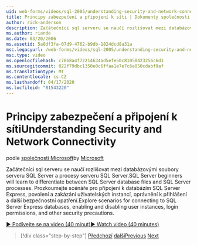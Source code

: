 ```yaml
---
uid: web-forms/videos/sql-2005/understanding-security-and-network-connectivity
title: Principy zabezpečení a připojení k síti | Dokumenty společnosti Microsoft
author: rick-anderson
description: Začátečníci sql serveru se naučí rozlišovat mezi databázovými soubory serveru SQL Server a procesy serveru SQL Server. Prozkoumejte scénáře pro připojení k SQL Server E...
ms.author: riande
ms.date: 03/20/2006
ms.assetid: 5a0df3fa-07d9-4762-b9db-1824dcd8a31a
msc.legacyurl: /web-forms/videos/sql-2005/understanding-security-and-network-connectivity
msc.type: video
ms.openlocfilehash: c7868a4f72214634ad5efe50c81050423256c6d1
ms.sourcegitcommit: 022f79dbc1350e0c6ffaa1e7e7c6e850cdabf9af
ms.translationtype: MT
ms.contentlocale: cs-CZ
ms.lasthandoff: 04/17/2020
ms.locfileid: "81543220"
---
```

# <a name="understanding-security-and-network-connectivity"></a><span data-ttu-id="3fa05-104">Principy zabezpečení a připojení k síti</span><span class="sxs-lookup"><span data-stu-id="3fa05-104">Understanding Security and Network Connectivity</span></span>

<span data-ttu-id="3fa05-105">podle [společnosti Microsoft](https://github.com/microsoft)</span><span class="sxs-lookup"><span data-stu-id="3fa05-105">by [Microsoft](https://github.com/microsoft)</span></span>

<span data-ttu-id="3fa05-106">Začátečníci sql serveru se naučí rozlišovat mezi databázovými soubory serveru SQL Server a procesy serveru SQL Server.</span><span class="sxs-lookup"><span data-stu-id="3fa05-106">SQL Server beginners will learn to differentiate between SQL Server database files and SQL Server processes.</span></span> <span data-ttu-id="3fa05-107">Prozkoumejte scénáře pro připojení k databázím SQL Server Express, povolení a zakázání uživatelských instancí, oprávnění k přihlášení a další bezpečnostní opatření.</span><span class="sxs-lookup"><span data-stu-id="3fa05-107">Explore scenarios for connecting to SQL Server Express databases, enabling and disabling user instances, login permissions, and other security precautions.</span></span>

[<span data-ttu-id="3fa05-108">&#9654; Podívejte se na video (40 minut)</span><span class="sxs-lookup"><span data-stu-id="3fa05-108">&#9654; Watch video (40 minutes)</span></span>](https://channel9.msdn.com/Blogs/ASP-NET-Site-Videos/understanding-security-and-network-connectivity)

> [!div class="step-by-step"]
> <span data-ttu-id="3fa05-109">[Předchozí](more-structured-query-language.md)
> [další](connecting-your-web-application-to-sql-server-2005-express-edition.md)</span><span class="sxs-lookup"><span data-stu-id="3fa05-109">[Previous](more-structured-query-language.md)
[Next](connecting-your-web-application-to-sql-server-2005-express-edition.md)</span></span>
